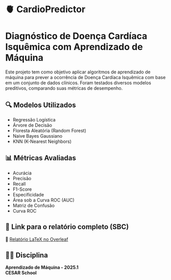 
# 🫀 CardioPredictor

# Diagnóstico de Doença Cardíaca Isquêmica com Aprendizado de Máquina

Este projeto tem como objetivo aplicar algoritmos de aprendizado de máquina para prever a ocorrência de Doença Cardíaca Isquêmica com base em um conjunto de dados clínicos. Foram testados diversos modelos preditivos, comparando suas métricas de desempenho.

## 🔍 Modelos Utilizados

- Regressão Logística
- Árvore de Decisão
- Floresta Aleatória (Random Forest)
- Naive Bayes Gaussiano
- KNN (K-Nearest Neighbors)

## 📊 Métricas Avaliadas

- Acurácia  
- Precisão  
- Recall  
- F1-Score  
- Especificidade  
- Área sob a Curva ROC (AUC)  
- Matriz de Confusão  
- Curva ROC

## 📎 Link para o relatório completo (SBC)

🔗 [Relatório LaTeX no Overleaf](https://www.overleaf.com/project/683e2ba793e5e8ffaf2cc7b4e)

## 👨‍🏫 Disciplina

**Aprendizado de Máquina - 2025.1**  
**CESAR School**
